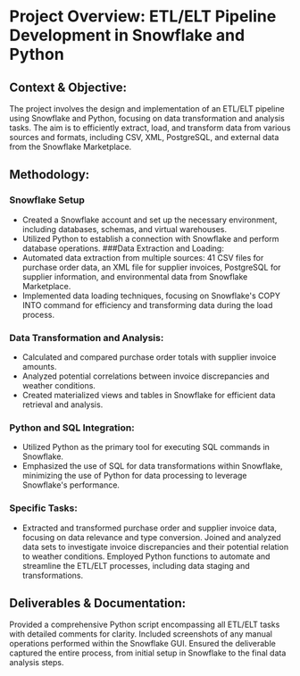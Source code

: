 # Project Overview: ETL/ELT Pipeline Development in Snowflake and Python

## Context & Objective:
The project involves the design and implementation of an ETL/ELT pipeline using Snowflake and Python, focusing on data transformation and analysis tasks.
The aim is to efficiently extract, load, and transform data from various sources and formats, including CSV, XML, PostgreSQL, and external data from the Snowflake Marketplace.

## Methodology:
### Snowflake Setup
* Created a Snowflake account and set up the necessary environment, including databases, schemas, and virtual warehouses.
* Utilized Python to establish a connection with Snowflake and perform database operations.
###Data Extraction and Loading:
* Automated data extraction from multiple sources: 41 CSV files for purchase order data, an XML file for supplier invoices, PostgreSQL for supplier information, and environmental data from Snowflake Marketplace.
* Implemented data loading techniques, focusing on Snowflake's COPY INTO command for efficiency and transforming data during the load process.
### Data Transformation and Analysis:
* Calculated and compared purchase order totals with supplier invoice amounts.
* Analyzed potential correlations between invoice discrepancies and weather conditions.
* Created materialized views and tables in Snowflake for efficient data retrieval and analysis.
### Python and SQL Integration:
* Utilized Python as the primary tool for executing SQL commands in Snowflake.
* Emphasized the use of SQL for data transformations within Snowflake, minimizing the use of Python for data processing to leverage Snowflake's performance.
### Specific Tasks:
* Extracted and transformed purchase order and supplier invoice data, focusing on data relevance and type conversion.
Joined and analyzed data sets to investigate invoice discrepancies and their potential relation to weather conditions.
Employed Python functions to automate and streamline the ETL/ELT processes, including data staging and transformations.

## Deliverables & Documentation:
Provided a comprehensive Python script encompassing all ETL/ELT tasks with detailed comments for clarity.
Included screenshots of any manual operations performed within the Snowflake GUI.
Ensured the deliverable captured the entire process, from initial setup in Snowflake to the final data analysis steps.
